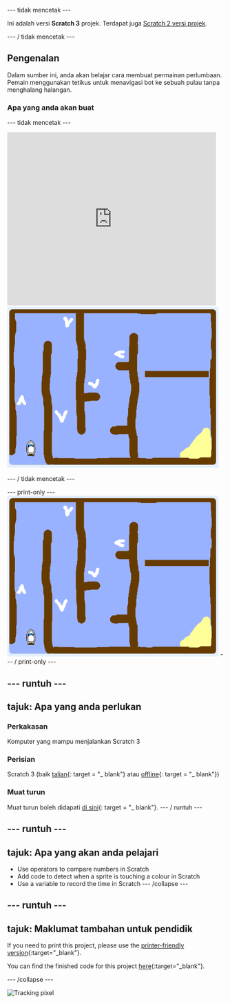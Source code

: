 \--- tidak mencetak \---

Ini adalah versi **Scratch 3** projek. Terdapat juga [Scratch 2 versi projek](https://projects.raspberrypi.org/en/projects/boat-race-scratch2).

\--- / tidak mencetak \---

## Pengenalan

Dalam sumber ini, anda akan belajar cara membuat permainan perlumbaan. Pemain menggunakan tetikus untuk menavigasi bot ke sebuah pulau tanpa menghalang halangan.

### Apa yang anda akan buat

\--- tidak mencetak \---

<div class="scratch-preview">
  <iframe allowtransparency="true" width="485" height="402" src="https://scratch.mit.edu/projects/embed/276662533/?autostart=false" frameborder="0" scrolling="no"></iframe>
  <img src="images/boat_race_demo.png">
</div>

\--- / tidak mencetak \---

\--- print-only \--- ![boat race demo](images/boat_race_demo.png) \--- / print-only \---

## \--- runtuh \---

## tajuk: Apa yang anda perlukan

### Perkakasan

Komputer yang mampu menjalankan Scratch 3

### Perisian

Scratch 3 (baik [talian](https://rpf.io/scratchon){: target = "_ blank"} atau [offline](https://rpf.io/scratchoff){: target = "_ blank"})

### Muat turun

Muat turun boleh didapati [di sini](http://rpf.io/p/en/boat-race-go){: target = "_ blank"}. \--- / runtuh \---

## \--- runtuh \---

## tajuk: Apa yang akan anda pelajari

- Use operators to compare numbers in Scratch
- Add code to detect when a sprite is touching a colour in Scratch
- Use a variable to record the time in Scratch \--- /collapse \---

## \--- runtuh \---

## tajuk: Maklumat tambahan untuk pendidik

If you need to print this project, please use the [printer-friendly version](https://projects.raspberrypi.org/en/projects/boat-race/print){:target="_blank"}.

You can find the finished code for this project [here](http://rpf.io/p/en/boat-race-get){:target="_blank"}.

\--- /collapse \---

![Tracking pixel](https://code.org/api/hour/begin_codeclub_boatrace.png)